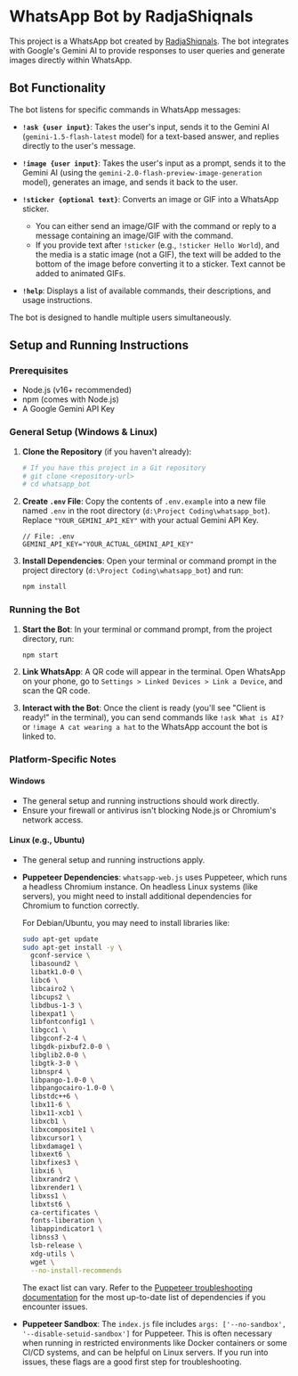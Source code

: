 # WhatsApp Bot by RadjaShiqnals

This project is a WhatsApp bot created by [RadjaShiqnals](https://github.com/RadjaShiqnals).
The bot integrates with Google's Gemini AI to provide responses to user queries and generate images directly within WhatsApp.

## Bot Functionality

The bot listens for specific commands in WhatsApp messages:

*   **`!ask {user input}`**: Takes the user's input, sends it to the Gemini AI (`gemini-1.5-flash-latest` model) for a text-based answer, and replies directly to the user's message.
*   **`!image {user input}`**: Takes the user's input as a prompt, sends it to the Gemini AI (using the `gemini-2.0-flash-preview-image-generation` model), generates an image, and sends it back to the user.
*   **`!sticker {optional text}`**: Converts an image or GIF into a WhatsApp sticker. 
    *   You can either send an image/GIF with the command or reply to a message containing an image/GIF with the command.
    *   If you provide text after `!sticker` (e.g., `!sticker Hello World`), and the media is a static image (not a GIF), the text will be added to the bottom of the image before converting it to a sticker. Text cannot be added to animated GIFs.

*   **`!help`**: Displays a list of available commands, their descriptions, and usage instructions.

The bot is designed to handle multiple users simultaneously.

## Setup and Running Instructions

### Prerequisites

*   Node.js (v16+ recommended)
*   npm (comes with Node.js)
*   A Google Gemini API Key

### General Setup (Windows & Linux)

1.  **Clone the Repository** (if you haven't already):
    ```bash
    # If you have this project in a Git repository
    # git clone <repository-url>
    # cd whatsapp_bot
    ```

2.  **Create `.env` File**:
    Copy the contents of `.env.example` into a new file named `.env` in the root directory (`d:\Project Coding\whatsapp_bot`).
    Replace `"YOUR_GEMINI_API_KEY"` with your actual Gemini API Key.
    ```env
    // File: .env
    GEMINI_API_KEY="YOUR_ACTUAL_GEMINI_API_KEY"
    ```

3.  **Install Dependencies**:
    Open your terminal or command prompt in the project directory (`d:\Project Coding\whatsapp_bot`) and run:
    ```bash
    npm install
    ```

### Running the Bot

1.  **Start the Bot**:
    In your terminal or command prompt, from the project directory, run:
    ```bash
    npm start
    ```

2.  **Link WhatsApp**:
    A QR code will appear in the terminal. Open WhatsApp on your phone, go to `Settings > Linked Devices > Link a Device`, and scan the QR code.

3.  **Interact with the Bot**:
    Once the client is ready (you'll see "Client is ready!" in the terminal), you can send commands like `!ask What is AI?` or `!image A cat wearing a hat` to the WhatsApp account the bot is linked to.

### Platform-Specific Notes

#### Windows

*   The general setup and running instructions should work directly.
*   Ensure your firewall or antivirus isn't blocking Node.js or Chromium's network access.

#### Linux (e.g., Ubuntu)

*   The general setup and running instructions apply.
*   **Puppeteer Dependencies**: `whatsapp-web.js` uses Puppeteer, which runs a headless Chromium instance. On headless Linux systems (like servers), you might need to install additional dependencies for Chromium to function correctly.

    For Debian/Ubuntu, you may need to install libraries like:
    ```bash
    sudo apt-get update
    sudo apt-get install -y \
      gconf-service \
      libasound2 \
      libatk1.0-0 \
      libc6 \
      libcairo2 \
      libcups2 \
      libdbus-1-3 \
      libexpat1 \
      libfontconfig1 \
      libgcc1 \
      libgconf-2-4 \
      libgdk-pixbuf2.0-0 \
      libglib2.0-0 \
      libgtk-3-0 \
      libnspr4 \
      libpango-1.0-0 \
      libpangocairo-1.0-0 \
      libstdc++6 \
      libx11-6 \
      libx11-xcb1 \
      libxcb1 \
      libxcomposite1 \
      libxcursor1 \
      libxdamage1 \
      libxext6 \
      libxfixes3 \
      libxi6 \
      libxrandr2 \
      libxrender1 \
      libxss1 \
      libxtst6 \
      ca-certificates \
      fonts-liberation \
      libappindicator1 \
      libnss3 \
      lsb-release \
      xdg-utils \
      wget \
      --no-install-recommends
    ```
    The exact list can vary. Refer to the [Puppeteer troubleshooting documentation](https://pptr.dev/troubleshooting) for the most up-to-date list of dependencies if you encounter issues.

*   **Puppeteer Sandbox**: The `index.js` file includes `args: ['--no-sandbox', '--disable-setuid-sandbox']` for Puppeteer. This is often necessary when running in restricted environments like Docker containers or some CI/CD systems, and can be helpful on Linux servers. If you run into issues, these flags are a good first step for troubleshooting.
